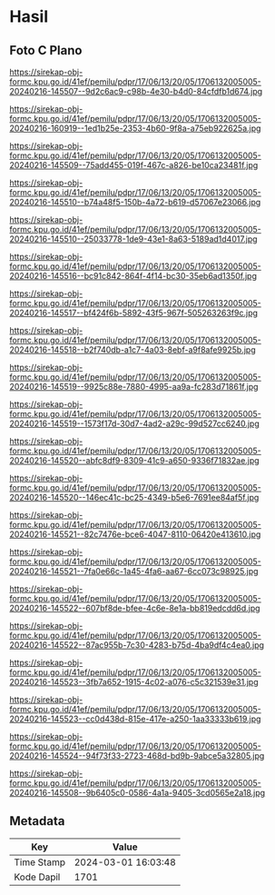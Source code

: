 # Hasil

## Foto C Plano

https://sirekap-obj-formc.kpu.go.id/41ef/pemilu/pdpr/17/06/13/20/05/1706132005005-20240216-145507--9d2c6ac9-c98b-4e30-b4d0-84cfdfb1d674.jpg

https://sirekap-obj-formc.kpu.go.id/41ef/pemilu/pdpr/17/06/13/20/05/1706132005005-20240216-160919--1ed1b25e-2353-4b60-9f8a-a75eb922625a.jpg

https://sirekap-obj-formc.kpu.go.id/41ef/pemilu/pdpr/17/06/13/20/05/1706132005005-20240216-145509--75add455-019f-467c-a826-be10ca23481f.jpg

https://sirekap-obj-formc.kpu.go.id/41ef/pemilu/pdpr/17/06/13/20/05/1706132005005-20240216-145510--b74a48f5-150b-4a72-b619-d57067e23066.jpg

https://sirekap-obj-formc.kpu.go.id/41ef/pemilu/pdpr/17/06/13/20/05/1706132005005-20240216-145510--25033778-1de9-43e1-8a63-5189ad1d4017.jpg

https://sirekap-obj-formc.kpu.go.id/41ef/pemilu/pdpr/17/06/13/20/05/1706132005005-20240216-145516--bc91c842-864f-4f14-bc30-35eb6ad1350f.jpg

https://sirekap-obj-formc.kpu.go.id/41ef/pemilu/pdpr/17/06/13/20/05/1706132005005-20240216-145517--bf424f6b-5892-43f5-967f-505263263f9c.jpg

https://sirekap-obj-formc.kpu.go.id/41ef/pemilu/pdpr/17/06/13/20/05/1706132005005-20240216-145518--b2f740db-a1c7-4a03-8ebf-a9f8afe9925b.jpg

https://sirekap-obj-formc.kpu.go.id/41ef/pemilu/pdpr/17/06/13/20/05/1706132005005-20240216-145519--9925c88e-7880-4995-aa9a-fc283d71861f.jpg

https://sirekap-obj-formc.kpu.go.id/41ef/pemilu/pdpr/17/06/13/20/05/1706132005005-20240216-145519--1573f17d-30d7-4ad2-a29c-99d527cc6240.jpg

https://sirekap-obj-formc.kpu.go.id/41ef/pemilu/pdpr/17/06/13/20/05/1706132005005-20240216-145520--abfc8df9-8309-41c9-a650-9336f71832ae.jpg

https://sirekap-obj-formc.kpu.go.id/41ef/pemilu/pdpr/17/06/13/20/05/1706132005005-20240216-145520--146ec41c-bc25-4349-b5e6-7691ee84af5f.jpg

https://sirekap-obj-formc.kpu.go.id/41ef/pemilu/pdpr/17/06/13/20/05/1706132005005-20240216-145521--82c7476e-bce6-4047-8110-06420e413610.jpg

https://sirekap-obj-formc.kpu.go.id/41ef/pemilu/pdpr/17/06/13/20/05/1706132005005-20240216-145521--7fa0e66c-1a45-4fa6-aa67-6cc073c98925.jpg

https://sirekap-obj-formc.kpu.go.id/41ef/pemilu/pdpr/17/06/13/20/05/1706132005005-20240216-145522--607bf8de-bfee-4c6e-8e1a-bb819edcdd6d.jpg

https://sirekap-obj-formc.kpu.go.id/41ef/pemilu/pdpr/17/06/13/20/05/1706132005005-20240216-145522--87ac955b-7c30-4283-b75d-4ba9df4c4ea0.jpg

https://sirekap-obj-formc.kpu.go.id/41ef/pemilu/pdpr/17/06/13/20/05/1706132005005-20240216-145523--3fb7a652-1915-4c02-a076-c5c321539e31.jpg

https://sirekap-obj-formc.kpu.go.id/41ef/pemilu/pdpr/17/06/13/20/05/1706132005005-20240216-145523--cc0d438d-815e-417e-a250-1aa33333b619.jpg

https://sirekap-obj-formc.kpu.go.id/41ef/pemilu/pdpr/17/06/13/20/05/1706132005005-20240216-145524--94f73f33-2723-468d-bd9b-9abce5a32805.jpg

https://sirekap-obj-formc.kpu.go.id/41ef/pemilu/pdpr/17/06/13/20/05/1706132005005-20240216-145508--9b6405c0-0586-4a1a-9405-3cd0565e2a18.jpg


## Metadata

| Key        | Value               |
| ---------- | ------------------- |
| Time Stamp | 2024-03-01 16:03:48 |
| Kode Dapil | 1701                |



